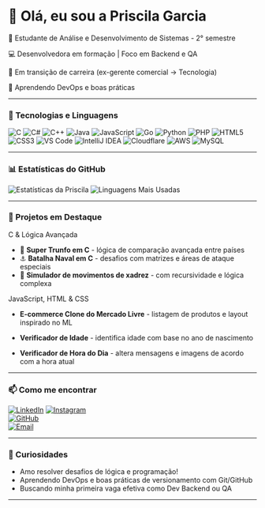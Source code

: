 # 👋 Olá, eu sou a Priscila Garcia

🎯 Estudante de Análise e Desenvolvimento de Sistemas - 2° semestre

💻 Desenvolvedora em formação | Foco em Backend e QA

🔄 Em transição de carreira (ex-gerente comercial -> Tecnologia)  

🌱 Aprendendo DevOps e boas práticas

---

### 🧰 Tecnologias e Linguagens

![C](https://img.shields.io/badge/-C-00599C?style=flat&logo=c)
![C#](https://img.shields.io/badge/-C%23-239120?style=flat&logo=c-sharp)
![C++](https://img.shields.io/badge/-C++-00599C?style=flat&logo=c%2b%2b)
![Java](https://img.shields.io/badge/-Java-007396?style=flat&logo=java)
![JavaScript](https://img.shields.io/badge/-JavaScript-F7DF1E?style=flat&logo=javascript)
![Go](https://img.shields.io/badge/-Go-00ADD8?style=flat&logo=go)
![Python](https://img.shields.io/badge/-Python-3776AB?style=flat&logo=python)
![PHP](https://img.shields.io/badge/-PHP-777BB4?style=flat&logo=php)
![HTML5](https://img.shields.io/badge/-HTML5-E34F26?style=flat&logo=html5)
![CSS3](https://img.shields.io/badge/-CSS3-1572B6?style=flat&logo=css3)
![VS Code](https://img.shields.io/badge/-VS%20Code-007ACC?style=flat&logo=visual-studio-code)
![IntelliJ IDEA](https://img.shields.io/badge/IntelliJIDEA-000000.svg?logo=intellij-idea&logoColor=white)
![Cloudflare](https://img.shields.io/badge/Cloudflare-F38020?logo=Cloudflare&logoColor=white)
![AWS](https://custom-icon-badges.demolab.com/badge/AWS-%23FF9900.svg?logo=aws&logoColor=white)
![MySQL](https://img.shields.io/badge/MySQL-4479A1?logo=mysql&logoColor=fff)

---

### 📊 Estatísticas do GitHub

![Estatísticas da Priscila](https://github-readme-stats.vercel.app/api?username=priscilagarcia&show_icons=true&theme=dracula)
![Linguagens Mais Usadas](https://github-readme-stats.vercel.app/api/top-langs/?username=priscilagarcia&layout=compact&theme=dracula)

---

### 🚀 Projetos em Destaque

<i class="fi fi-ss-circle-small"></i>C & Lógica Avançada

- 🔁 **Super Trunfo em C** - lógica de comparação avançada entre países
- ⚓ **Batalha Naval em C** - desafios com matrizes e áreas de ataque especiais
- 🧠 **Simulador de movimentos de xadrez** - com recursividade e lógica complexa
  
<i class="fi fi-ss-circle-small"></i>JavaScript, HTML & CSS

- **E-commerce Clone do Mercado Livre** - listagem de produtos e layout inspirado no ML

- **Verificador de Idade** - identifica idade com base no ano de nascimento

- **Verificador de Hora do Dia** - altera mensagens e imagens de acordo com a hora atual

---

### 📫 Como me encontrar

[![LinkedIn](https://img.shields.io/badge/-LinkedIn-blue?style=flat&logo=linkedin)](https://www.linkedin.com/in/priscilagarciabackend/)
[![Instagram](https://img.shields.io/badge/-Instagram-E4405F?style=flat&logo=instagram)](https://www.instagram.com/eu.prigarciaa/)  
[![GitHub](https://img.shields.io/badge/-GitHub-181717?style=flat&logo=github)](https://github.com/prigarciaa)  
[![Email](https://img.shields.io/badge/-prigarcia620660@gmail.com-red?style=flat&logo=gmail)](mailto:prigarcia620660@gmail.com)

---

### 💬 Curiosidades

- Amo resolver desafios de lógica e programação!
- Aprendendo DevOps e boas práticas de versionamento com Git/GitHub
- Buscando minha primeira vaga efetiva como Dev Backend ou QA

---

<!--
**prigarciaa/prigarciaa** is a ✨ _special_ ✨ repository because its `README.md` (this file) appears on your GitHub profile.

Here are some ideas to get you started:

- 🔭 I’m currently working on ...
- 🌱 I’m currently learning ...
- 👯 I’m looking to collaborate on ...
- 🤔 I’m looking for help with ...
- 💬 Ask me about ...
- 📫 How to reach me: ...
- 😄 Pronouns: ...
- ⚡ Fun fact: ...
-->
